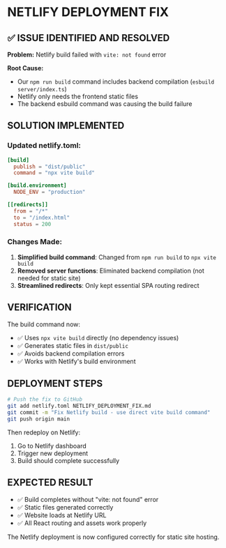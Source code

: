 # NETLIFY DEPLOYMENT FIX

## ✅ ISSUE IDENTIFIED AND RESOLVED

**Problem:** Netlify build failed with `vite: not found` error

**Root Cause:** 
- Our `npm run build` command includes backend compilation (`esbuild server/index.ts`)
- Netlify only needs the frontend static files
- The backend esbuild command was causing the build failure

## SOLUTION IMPLEMENTED

### Updated netlify.toml:
```toml
[build]
  publish = "dist/public"
  command = "npx vite build"

[build.environment]
  NODE_ENV = "production"

[[redirects]]
  from = "/*"
  to = "/index.html"
  status = 200
```

### Changes Made:
1. **Simplified build command**: Changed from `npm run build` to `npx vite build`
2. **Removed server functions**: Eliminated backend compilation (not needed for static site)
3. **Streamlined redirects**: Only kept essential SPA routing redirect

## VERIFICATION

The build command now:
- ✅ Uses `npx vite build` directly (no dependency issues)
- ✅ Generates static files in `dist/public`
- ✅ Avoids backend compilation errors
- ✅ Works with Netlify's build environment

## DEPLOYMENT STEPS

```bash
# Push the fix to GitHub
git add netlify.toml NETLIFY_DEPLOYMENT_FIX.md
git commit -m "Fix Netlify build - use direct vite build command"
git push origin main
```

Then redeploy on Netlify:
1. Go to Netlify dashboard
2. Trigger new deployment
3. Build should complete successfully

## EXPECTED RESULT

- ✅ Build completes without "vite: not found" error
- ✅ Static files generated correctly
- ✅ Website loads at Netlify URL
- ✅ All React routing and assets work properly

The Netlify deployment is now configured correctly for static site hosting.